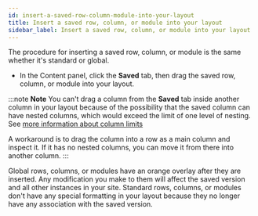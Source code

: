 ```yaml
---
id: insert-a-saved-row-column-module-into-your-layout
title: Insert a saved row, column, or module into your layout
sidebar_label: Insert a saved row, column, or module into your layout
---
```


The procedure for inserting a saved row, column, or module is the same whether
it's standard or global.

  * In the Content panel, click the **Saved** tab, then drag the saved row, column, or module into your layout.

:::note **Note**
You can't drag a column from the **Saved** tab inside another column in your layout because of the possibility that the saved column can have nested columns, which would exceed the limit of one level of nesting. See [more information about column limits](/beaver-builder/layouts/columns/column-layouts-overview.md/#column-limits)

A workaround is to drag the column into a row as a main column and inspect it. If it has no nested columns, you can move it from there into another column.
:::

Global rows, columns, or modules have an orange overlay after they are
inserted. Any modification you make to them will affect the saved version and
all other instances in your site. Standard rows, columns, or modules don't
have any special formatting in your layout because they no longer have any
association with the saved version.

